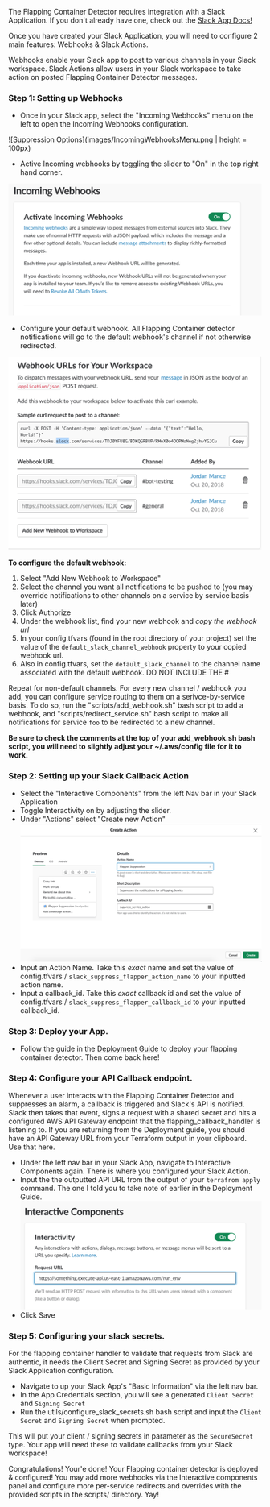 The Flapping Container Detector requires integration with a Slack Application. If you don't already have one, 
check out the [Slack App Docs!](https://api.slack.com/slack-apps)

Once you have created your Slack Application, you will need to configure 2 main features: Webhooks & Slack Actions.

Webhooks enable your Slack app to post to various channels in your Slack workspace. Slack Actions allow users in your Slack
workspace to take action on posted Flapping Container Detector messages.


### Step 1: Setting up Webhooks

- Once in your Slack app, select the "Incoming Webhooks" menu on the left to open the Incoming Webhooks configuration.

![Suppression Options](images/IncomingWebhooksMenu.png | height = 100px)

- Active Incoming webhooks by toggling the slider to "On" in the top right hand corner.

![Suppression Options](images/IncomingWebhooks.png "Incoming Webhooks Toggle")

- Configure your default webhook. All Flapping Container detector notifications will go to the default webhook's channel if not otherwise redirected.

![Suppression Options](images/Webhooks-Config.png "Incoming Webhooks Config")

**To configure the default webhook:**

1) Select "Add New Webhook to Workspace"
2) Select the channel you want all notifications to be pushed to (you may override notifications to other channels on a service by service basis later)
3) Click Authorize
4) Under the webhook list, find your new webhook and *copy the webhook url*
5) In your config.tfvars (found in the root directory of your project) set the value of the `default_slack_channel_webhook` property to your copied webhook url.
6) Also in config.tfvars, set the `default_slack_channel` to the channel name associated with the default webhook. DO NOT INCLUDE THE #

Repeat for non-default channels. For every new channel / webhook you add, you can configure service routing to them on a serivce-by-service basis.
To do so, run the "scripts/add_webhook.sh" bash script to add a webhook, and "scripts/redirect_service.sh" bash script to make all notifications
for service `foo` to be redirected to a new channel.

**Be sure to check the comments at the top of your add_webhook.sh bash script, you will need to slightly adjust your ~/.aws/config file for it to work.**


### Step 2: Setting up your Slack Callback Action

- Select the "Interactive Components" from the left Nav bar in your Slack Application
- Toggle Interactivity on by adjusting the slider.
- Under "Actions" select "Create new Action"
![Suppression Options](images/CreateAction.png "Incoming Webhooks Config")
- Input an Action Name. Take this _exact_ name and set the value of config.tfvars / `slack_suppress_flapper_action_name` to your inputted action name.
- Input a callback_id. Take this _exact_ callback id and set the value of config.tfvars / `slack_suppress_flapper_callback_id` to your inputted callback_id.


### Step 3: Deploy your App. 
- Follow the guide in the [Deployment Guide](deployment_guide.md "Deployment Guide") to deploy your flapping container detector. Then come back here!

### Step 4: Configure your API Callback endpoint.

Whenever a user interacts with the Flapping Container Detector and suppresses an alarm, a callback is triggered and Slack's API is notified.
Slack then takes that event, signs a request with a shared secret and hits a configured AWS API Gateway endpoint that
the flapping_callback_handler is listening to. If you are returning from the Deployment guide, you should have an API Gateway URL from
your Terraform output in your clipboard. Use that here.

- Under the left nav bar in your Slack App, navigate to Interactive Components again. There is where you configured your Slack Action.
- Input the the outputted API URL from the output of your `terrafrom apply` command. The one I told you to take note of earlier in the Deployment Guide.
![API URL](images/InteractiveComponentURlInput.png)
- Click Save

### Step 5: Configuring your slack secrets.

For the flapping container handler to validate that requests from Slack are authentic, it needs the Client Secret and Signing Secret
as provided by your Slack Application configuration.

- Navigate to up your Slack App's "Basic Information" via the left nav bar.
- In the App Credentials section, you will see a generated `Client Secret` and `Signing Secret`
- Run the utils/configure_slack_secrets.sh bash script and input the `Client Secret` and `Signing Secret` when prompted.

This will put your client / signing secrets in parameter as the `SecureSecret` type. Your app will need these to validate callbacks from your Slack workspace!


Congratulations! Your'e done! Your Flapping container detector is deployed & configured! You may add more webhooks via the Interactive
components panel and configure more per-service redirects and overrides with the provided scripts in the scripts/ directory. Yay!
